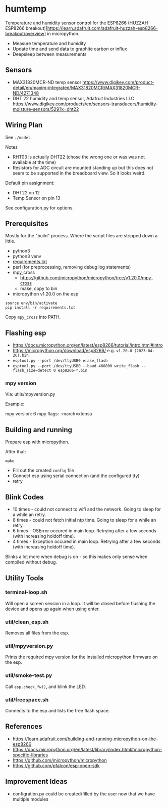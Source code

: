 
# humtemp

Temperature and humidity sensor control for the ESP8266 (HUZZAH ESP8266 breakout)[https://learn.adafruit.com/adafruit-huzzah-esp8266-breakout/overview] in micropython.

 - Measure temperature and humidity
 - Update time and send data to graphite carbon or influx
 - Deepsleep between measurements

## Sensors

 - MAX31820MCR-ND temp sensor https://www.digikey.com/product-detail/en/maxim-integrated/MAX31820MCR/MAX31820MCR-ND/4271348
 - DHT 22 humidity and temp sensor, Adafruit Industries LLC https://www.digikey.com/products/en/sensors-transducers/humidity-moisture-sensors/529?k=dht22

## Wiring Plan

See `./model`.

Notes

 - RHT03 is actually DHT22 (chose the wrong one or was was not available at the
   time)
 - Resistors for ADC circuit are mounted standing up but this does not seem to
   be supported in the breadboard view. So it looks weird.

Default pin assignment:

 - DHT22 on 12
 - Temp Sensor on pin 13

See configuration.py for options.

## Prerequisites

Mostly for the "build" process. Where the script files are stripped down a little.

 - python3
 - python3 venv
 - [requirements.txt](./requirements.txt)
 - perl (for preprocessing, removing debug log statements)
 - mpy_cross
   - https://github.com/micropython/micropython/tree/v1.20.0/mpy-cross
   - make, copy to bin
 - micropython v1.20.0 on the esp 

```
source env/bin/activate
pip install -r requirements.txt
```

Copy `mpy_cross` into PATH.

## Flashing esp

 - https://docs.micropython.org/en/latest/esp8266/tutorial/intro.html#intro
 - https://micropython.org/download/esp8266/ e.g. `v1.20.0 (2023-04-26).bin`
 - `esptool.py --port /dev/ttyUSB0 erase_flash`
 - `esptool.py --port /dev/ttyUSB0 --baud 460800 write_flash --flash_size=detect 0 esp8266-*.bin`

### mpy version

Via: utils/mpyversion.py

Example:

  mpy version: 6
  mpy flags: -march=xtensa

## Building and running

Prepare esp with micropython.

After that:

```
make
```

 - Fill out the created `config` file
 - Connect esp using serial connection (and the configured tty)
 - retry

## Blink Codes

 - 10 times - could not connect to wifi and the network. Going to sleep for a while an retry.
 - 8 times - could not fetch initial ntp time. Going to sleep for a while an retry.
 - 6 times - OSError occured in main loop. Retrying after a few seconds (with increasing holdoff time).
 - 4 times - Exception occured in main loop. Retrying after a few seconds (with increasing holdoff time).

Blinks a lot more when debug is on - so this makes only sense when compiled
without debug.

## Utility Tools

### terminal-loop.sh

Will open a screen session in a loop. It will be closed before flushing
the device and opens up again when using enter.

### util/clean_esp.sh

Removes all files from the esp. 

### util/mpyversion.py

Prints the required mpy version for the installed micropython firmware on the
esp.

### util/smoke-test.py

Call `esp.check_fw()`, and blink the LED.

### util/freespace.sh

Connects to the esp and lists the free flash space.

## References

 - https://learn.adafruit.com/building-and-running-micropython-on-the-esp8266
 - https://docs.micropython.org/en/latest/library/index.html#micropython-specific-libraries
 - https://github.com/micropython/micropython
 - https://github.com/pfalcon/esp-open-sdk

## Improvement Ideas

 - configration.py could be created/filled by the user now that we have multiple modules

